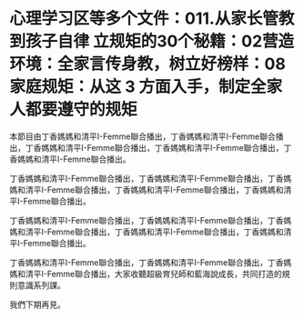 # 心理学习区等多个文件：011.从家长管教到孩子自律 立规矩的30个秘籍：02营造环境：全家言传身教，树立好榜样：08 家庭规矩：从这 3 方面入手，制定全家人都要遵守的规矩

本節目由丁香媽媽和清平I-Femme聯合播出，丁香媽媽和清平I-Femme聯合播出，丁香媽媽和清平I-Femme聯合播出，丁香媽媽和清平I-Femme聯合播出，丁香媽媽和清平I-Femme聯合播出。

丁香媽媽和清平I-Femme聯合播出，丁香媽媽和清平I-Femme聯合播出，丁香媽媽和清平I-Femme聯合播出，丁香媽媽和清平I-Femme聯合播出，丁香媽媽和清平I-Femme聯合播出。

丁香媽媽和清平I-Femme聯合播出，丁香媽媽和清平I-Femme聯合播出，丁香媽媽和清平I-Femme聯合播出，丁香媽媽和清平I-Femme聯合播出，丁香媽媽和清平I-Femme聯合播出。

丁香媽媽和清平I-Femme聯合播出，丁香媽媽和清平I-Femme聯合播出，丁香媽媽和清平I-Femme聯合播出，大家收聽超級育兒師和藍海說成長，共同打造的規則意識系列課。

我們下期再見。
